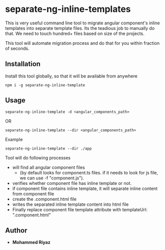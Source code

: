 # separate-ng-inline-templates

This is very useful command line tool to migrate angular component's inline templates into separate template files.
Its the teadious job to manually do that. We need to touch hundred+ files based on size of the projects. 

This tool will automate migration process and do that for you within fraction of seconds.

## Installation

Install this tool globally, so that it will be available from anywhere

```
npm i -g separate-ng-inline-template
```
## Usage

```
separate-ng-inline-template -d <angular_components_path>
 ```
 OR
 
 ```
 separate-ng-inline-template --dir <angular_components_path>
  ```
 
 Example
 
 ```
separate-ng-inline-template --dir ./app
```  
Tool will do following processes
 - will find all angular component files 
   - (by default looks for component.ts files. if it needs to look for js file, we can use -f "component.js"). 
 - verifies whether component file has inline template or not. 
 - if component file contains inline template, it will separate inline content from component file
 - create the <componentname>.component.html file
 - writes the separated inline template content into html file
 - Finally replace component file template attribute with templateUrl: "<compoentname>.component.html"

## Author

* **Mohammed Riyaz**
